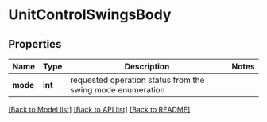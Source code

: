 # UnitControlSwingsBody

## Properties
Name | Type | Description | Notes
------------ | ------------- | ------------- | -------------
**mode** | **int** | requested operation status from the swing mode enumeration | 

[[Back to Model list]](../README.md#documentation-for-models) [[Back to API list]](../README.md#documentation-for-api-endpoints) [[Back to README]](../README.md)

